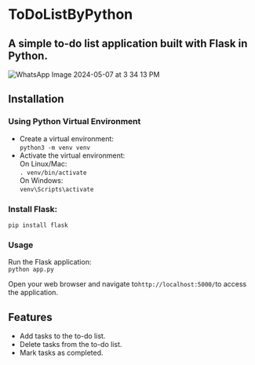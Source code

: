 # ToDoListByPython
## A simple to-do list application built with Flask in Python.
![WhatsApp Image 2024-05-07 at 3 34 13 PM](https://github.com/akshitajaiswal2908/ToDoListByPython/assets/116386619/7eadee94-23f7-44ba-987a-e68e5da0637f)

## Installation
### Using Python Virtual Environment
+ Create a virtual environment:<br>
 `python3 -m venv venv`<br>
+ Activate the virtual environment:<br>
On Linux/Mac:<br>
`. venv/bin/activate`<br>
On Windows:<br>
`venv\Scripts\activate`<br>
### Install Flask:
`pip install flask`<br>
### Usage
Run the Flask application:<br>
`python app.py`<br>

Open your web browser and navigate to` http://localhost:5000/ `to access the application.
<br>
## Features
+ Add tasks to the to-do list.<br>
+ Delete tasks from the to-do list.<br>
+ Mark tasks as completed.<br>
